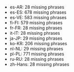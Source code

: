 - es-AR: 28 missing phrases
- es-ES: 678 missing phrases
- es-VE: 583 missing phrases
- fi-FI: 579 missing phrases
- fr-FR: 28 missing phrases
- it-IT: 28 missing phrases
- ja-JP: 29 missing phrases
- ko-KR: 206 missing phrases
- nl-NL: 29 missing phrases
- pl-PL: 771 missing phrases
- ru-RU: 28 missing phrases
- zh-Hans: 28 missing phrases

